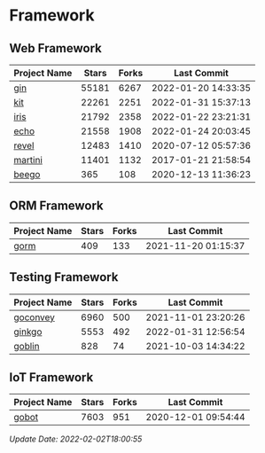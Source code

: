 # Framework

## Web Framework
| Project Name | Stars | Forks | Last Commit |
| ------------ | ----- | ----- | ----------- |
| [gin](https://github.com/gin-gonic/gin) | 55181 | 6267 | 2022-01-20 14:33:35 |
| [kit](https://github.com/go-kit/kit) | 22261 | 2251 | 2022-01-31 15:37:13 |
| [iris](https://github.com/kataras/iris) | 21792 | 2358 | 2022-01-22 23:21:31 |
| [echo](https://github.com/labstack/echo) | 21558 | 1908 | 2022-01-24 20:03:45 |
| [revel](https://github.com/revel/revel) | 12483 | 1410 | 2020-07-12 05:57:36 |
| [martini](https://github.com/go-martini/martini) | 11401 | 1132 | 2017-01-21 21:58:54 |
| [beego](https://github.com/astaxie/beego) | 365 | 108 | 2020-12-13 11:36:23 |

## ORM Framework
| Project Name | Stars | Forks | Last Commit |
| ------------ | ----- | ----- | ----------- |
| [gorm](https://github.com/jinzhu/gorm) | 409 | 133 | 2021-11-20 01:15:37 |

## Testing Framework
| Project Name | Stars | Forks | Last Commit |
| ------------ | ----- | ----- | ----------- |
| [goconvey](https://github.com/smartystreets/goconvey) | 6960 | 500 | 2021-11-01 23:20:26 |
| [ginkgo](https://github.com/onsi/ginkgo) | 5553 | 492 | 2022-01-31 12:56:54 |
| [goblin](https://github.com/franela/goblin) | 828 | 74 | 2021-10-03 14:34:22 |

## IoT Framework
| Project Name | Stars | Forks | Last Commit |
| ------------ | ----- | ----- | ----------- |
| [gobot](https://github.com/hybridgroup/gobot) | 7603 | 951 | 2020-12-01 09:54:44 |

*Update Date: 2022-02-02T18:00:55*
